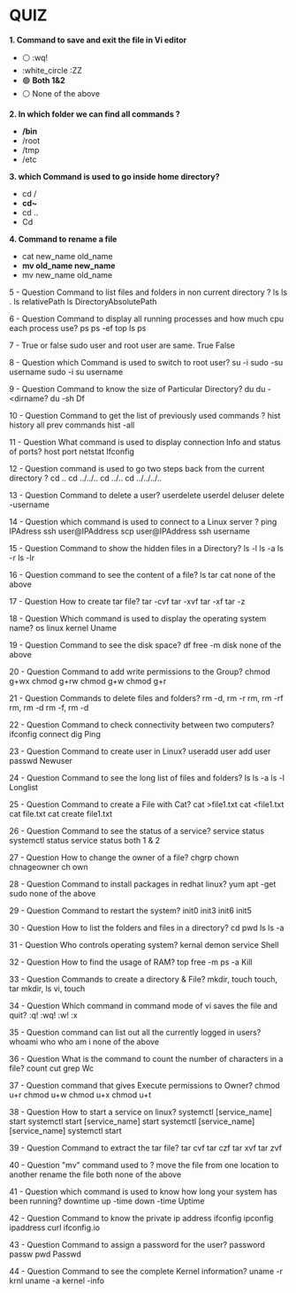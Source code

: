 # QUIZ

**1. Command to save and exit the file in Vi editor**
- :white_circle: :wq!
-  :white_circle :ZZ
- :green_circle: **Both 1&2**
- :white_circle: None of the above

**2. In which folder we can find all commands ?**
- **/bin**
- /root
- /tmp
- /etc

**3. which Command is used to go inside home directory?**
- cd /
- **cd~**
- cd ..
- Cd

**4. Command to rename a file**
- cat new_name old_name
- **mv old_name new_name**
- mv new_name old_name

5 - Question
Command to list files and folders in non current directory ?
ls
ls .
ls relativePath
ls DirectoryAbsolutePath

6 - Question
Command to display all running processes and how much cpu each process use?
ps
ps -ef
top
ls ps

7 - True or false
sudo user and root user are same.
True
False

8 - Question
which Command is used to switch to root user?
su -i
sudo -su username
sudo -i
su username

9 - Question
Command to know the size of Particular Directory?
du
du -<dirname?
du -sh <directoryname>
Df

10 - Question
Command to get the list of previously used commands ?
hist
history
all prev commands
hist -all

11 - Question
What command is used to display connection Info and status of ports?
host
port
netstat
Ifconfig

12 - Question
command is used to go two steps back from the current directory ?
cd ..
cd ../../..
cd ../..
cd ../../../..

13 - Question
Command to delete a user?
userdelete <username>
userdel <username>
deluser
delete -username

14 - Question
which command is used to connect to a Linux server ?
ping IPAdress
ssh user@IPAddress
scp user@IPAddress
ssh username

15 - Question
Command to show the hidden files in a Directory?
ls -l
ls -a
ls -r
ls -lr

16 - Question
command to see the content of a file?
ls
tar
cat
none of the above

17 - Question
How to create tar file?
tar -cvf
tar -xvf
tar -xf
tar -z

18 - Question
Which command is used to display the operating system name?
os
linux
kernel
Uname

19 - Question
Command to see the disk space?
df
free -m
disk
none of the above

20 - Question
Command to add write permissions to the Group?
chmod g+wx
chmod g+rw
chmod g+w
chmod g+r

21 - Question
Commands to delete files and folders?
rm -d, rm -r
rm, rm -rf
rm, rm -d
rm -f, rm -d

22 - Question
Command to check connectivity between two computers?
ifconfig
connect
dig
Ping

23 - Question
Command to create user in Linux?
useradd
user add
user passwd
Newuser

24 - Question
Command to see the long list of files and folders?
ls
ls -a
ls -l
Longlist

25 - Question
Command to create a File with Cat?
cat >file1.txt
cat <file1.txt
cat file.txt
cat create file1.txt

26 - Question
Command to see the status of a service?
service <service name> status
systemctl status <service name>
service status <service name>
both 1 & 2

27 - Question
How to change the owner of a file?
chgrp
chown
chnageowner
ch own

28 - Question
Command to install packages in redhat linux?
yum
apt -get
sudo
none of the above

29 - Question
Command to restart the system?
init0
init3
init6
init5

30 - Question
How to list the folders and files in a directory?
cd
pwd
ls
ls -a

31 - Question
Who controls operating system?
kernal
demon
service
Shell

32 - Question
How to find the usage of RAM?
top
free -m
ps -a
Kill

33 - Question
Commands to create a directory & File?
mkdir, touch
touch, tar
mkdir, ls
vi, touch

34 - Question
Which command in command mode of vi saves the file and quit?
:q!
:wq!
:w!
:x

35 - Question
command can list out all the currently logged in users?
whoami
who
who am i
none of the above

36 - Question
What is the command to count the number of characters in a file?
count
cut
grep
Wc

37 - Question
command that gives Execute permissions to Owner?
chmod u+r
chmod u+w
chmod u+x
chmod u+t

38 - Question
How to start a service on linux?
systemctl [service_name] start
systemctl start [service_name]
start systemctl [service_name]
[service_name] systemctl start

39 - Question
Command to extract the tar file?
tar cvf
tar czf
tar xvf
tar zvf

40 - Question
"mv" command used to ?
move the file from one location to another
rename the file
both
none of the above

41 - Question
which command is used to know how long your system has been running?
downtime
up -time
down -time
Uptime

42 - Question
Command to know the private ip address
ifconfig
ipconfig
ipaddress
curl ifconfig.io

43 - Question
Command to assign a password for the user?
password
passw
pwd
Passwd

44 - Question
Command to see the complete Kernel information?
uname -r
krnl
uname -a
kernel -info



